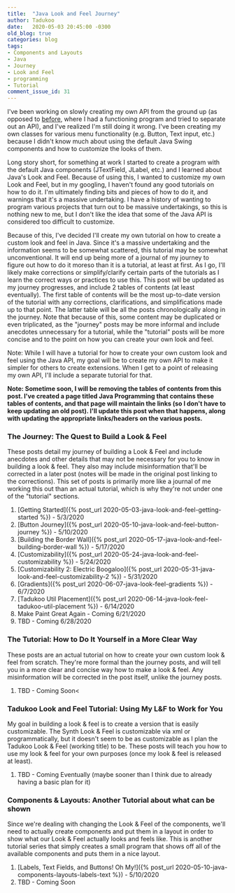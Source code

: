 ```yaml
---
title:  "Java Look and Feel Journey"
author: Tadukoo
date:   2020-05-03 20:45:00 -0300
old_blog: true
categories: blog
tags: 
- Components and Layouts
- Java
- Journey
- Look and Feel
- programming
- Tutorial
comment_issue_id: 31
---
```

I've been working on slowly creating my own API from the ground up (as opposed to [before](https://tadukoo.github.io/blog/2015/12/31/the-flaws-of-developing-api-and-engine.html), where I had a functioning program and tried 
to separate out an API), and I've realized I'm still doing it wrong. I've been creating my own classes for various menu functionality (e.g. Button, Text input, etc.) because I didn't know much about using the default 
Java Swing components and how to customize the looks of them.

Long story short, for something at work I started to create a program with the default Java components (JTextField, JLabel, etc.) and I learned about Java's Look and Feel. Because of using this, I wanted to customize my own 
Look and Feel, but in my googling, I haven't found any good tutorials on how to do it. I'm ultimately finding bits and pieces of how to do it, and warnings that it's a massive undertaking. I have a history of wanting to program 
various projects that turn out to be massive undertakings, so this is nothing new to me, but I don't like the idea that some of the Java API is considered too difficult to customize.

Because of this, I've decided I'll create my own tutorial on how to create a custom look and feel in Java. Since it's a massive undertaking and the information seems to be somewhat scattered, this tutorial may be somewhat 
unconventional. It will end up being more of a journal of my journey to figure out how to do it moreso than it is a tutorial, at least at first. As I go, I'll likely make corrections or simplify/clarify certain parts of the 
tutorials as I learn the correct ways or practices to use this. This post will be updated as my journey progresses, and include 2 tables of contents (at least eventually). The first table of contents will be the most up-to-date 
version of the tutorial with any corrections, clarifications, and simplifications made up to that point. The latter table will be all the posts chronologically along in the journey. Note that because of this, some content may be 
duplicated or even triplicated, as the "journey" posts may be more informal and include anecdotes unnecessary for a tutorial, while the "tutorial" posts will be more concise and to the point on how you can create your own look 
and feel.

Note: While I will have a tutorial for how to create your own custom look and feel using the Java API, my goal will be to create my own API to make it simpler for others to create extensions. When I get to a point of releasing my 
own API, I'll include a separate tutorial for that.

<b>Note: Sometime soon, I will be removing the tables of contents from this post. I've created a page titled Java Programming that contains these tables of contents, and that page will maintain the links (so I don't have to keep 
updating an old post). I'll update this post when that happens, along with updating the appropriate links/headers on the various posts.</b>

### The Journey: The Quest to Build a Look & Feel
These posts detail my journey of building a Look & Feel and include anecdotes and other details that may not be necessary for you to know in building a look & feel. They also may include misinformation that'll be corrected 
in a later post (notes will be made in the original post linking to the corrections). This set of posts is primarily more like a journal of me working this out than an actual tutorial, which is why they're not under one of the 
"tutorial" sections.

1. [Getting Started]({% post_url 2020-05-03-java-look-and-feel-getting-started %}) - 5/3/2020
2. [Button Journey]({% post_url 2020-05-10-java-look-and-feel-button-journey %}) - 5/10/2020
3. [Building the Border Wall]({% post_url 2020-05-17-java-look-and-feel-building-border-wall %}) - 5/17/2020
4. [Customizability]({% post_url 2020-05-24-java-look-and-feel-customizability %}) - 5/24/2020
5. [Customizability 2: Electric Boogaloo]({% post_url 2020-05-31-java-look-and-feel-customizability-2 %}) - 5/31/2020
6. [Gradients]({% post_url 2020-06-07-java-look-feel-gradients %}) - 6/7/2020
7. [Tadukoo Util Placement]({% post_url 2020-06-14-java-look-feel-tadukoo-util-placement %}) - 6/14/2020
8. Make Paint Great Again - Coming 6/21/2020
9. TBD - Coming 6/28/2020

### The Tutorial: How to Do It Yourself in a More Clear Way
These posts are an actual tutorial on how to create your own custom look & feel from scratch. They're more formal than the journey posts, and will tell you in a more clear and concise way how to make a look & feel. Any 
misinformation will be corrected in the post itself, unlike the journey posts.

1. TBD - Coming Soon<

### Tadukoo Look and Feel Tutorial: Using My L&F to Work for You
My goal in building a look & feel is to create a version that is easily customizable. The Synth Look & Feel is customizable via xml or programmatically, but it doesn't seem to be as customizable as I plan the Tadukoo 
Look & Feel (working title) to be. These posts will teach you how to use my look & feel for your own purposes (once my look & feel is released at least).

1. TBD - Coming Eventually (maybe sooner than I think due to already having a basic plan for it)

### Components & Layouts: Another Tutorial about what can be shown
Since we're dealing with changing the Look & Feel of the components, we'll need to actually create components and put them in a layout in order to show what our Look & Feel actually looks and feels like. This is another 
tutorial series that simply creates a small program that shows off all of the available components and puts them in a nice layout.

1. [Labels, Text Fields, and Buttons! Oh My!]({% post_url 2020-05-10-java-components-layouts-labels-text %}) - 5/10/2020
2. TBD - Coming Soon
